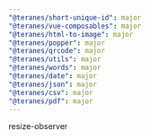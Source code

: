 ```yaml
---
"@teranes/short-unique-id": major
"@teranes/vue-composables": major
"@teranes/html-to-image": major
"@teranes/popper": major
"@teranes/qrcode": major
"@teranes/utils": major
"@teranes/words": major
"@teranes/date": major
"@teranes/json": major
"@teranes/csv": major
"@teranes/pdf": major
---
```


resize-observer
